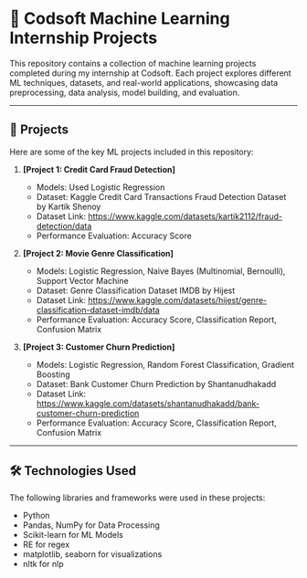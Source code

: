 # 🧠 Codsoft Machine Learning Internship Projects  

This repository contains a collection of machine learning projects completed during my internship at Codsoft. Each project explores different ML techniques, datasets, and real-world applications, showcasing data preprocessing, data analysis, model building, and evaluation.

---

## 📂 Projects  
Here are some of the key ML projects included in this repository:  

1. **[Project 1: Credit Card Fraud Detection]**  
   - Models: Used Logistic Regression  
   - Dataset: Kaggle Credit Card Transactions Fraud Detection Dataset by Kartik Shenoy
   - Dataset Link: https://www.kaggle.com/datasets/kartik2112/fraud-detection/data 
   - Performance Evaluation: Accuracy Score

2. **[Project 2: Movie Genre Classification]**
   - Models: Logistic Regression, Naive Bayes (Multinomial, Bernoulli), Support Vector Machine  
   - Dataset: Genre Classification Dataset IMDB by Hijest  
   - Dataset Link: https://www.kaggle.com/datasets/hijest/genre-classification-dataset-imdb/data
   - Performance Evaluation: Accuracy Score, Classification Report, Confusion Matrix

4. **[Project 3: Customer Churn Prediction]**
   - Models: Logistic Regression, Random Forest Classification, Gradient Boosting
   - Dataset: Bank Customer Churn Prediction by Shantanudhakadd
   - Dataset Link: https://www.kaggle.com/datasets/shantanudhakadd/bank-customer-churn-prediction
   - Performance Evaluation: Accuracy Score, Classification Report, Confusion Matrix  

---

## 🛠️ Technologies Used  
The following libraries and frameworks were used in these projects:  
- Python 
- Pandas, NumPy for Data Processing  
- Scikit-learn for ML Models
- RE for regex
- matplotlib, seaborn for visualizations
- nltk for nlp
